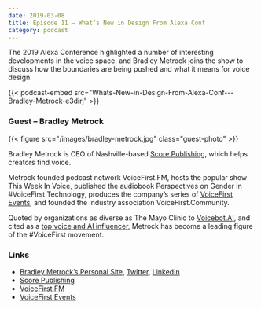 ```yaml
---
date: 2019-03-08
title: Episode 11 – What’s New in Design From Alexa Conf
category: podcast
---
```


The 2019 Alexa Conference highlighted a number of interesting developments in the voice space, and Bradley Metrock joins the show to discuss how the boundaries are being pushed and what it means for voice design.

<!--more-->

{{< podcast-embed src="Whats-New-in-Design-From-Alexa-Conf---Bradley-Metrock-e3dirj" >}}

### Guest – Bradley Metrock

{{< figure src="/images/bradley-metrock.jpg" class="guest-photo" >}}

Bradley Metrock is CEO of Nashville-based [Score Publishing](http://www.scorepublishing.us/), which helps creators find voice.

Metrock founded podcast network VoiceFirst.FM, hosts the popular show This Week In Voice, published the audiobook Perspectives on Gender in #VoiceFirst Technology, produces the company’s series of [VoiceFirst Events](http://www.voicefirstevents.com/), and founded the industry association VoiceFirst.Community.

Quoted by organizations as diverse as The Mayo Clinic to [Voicebot.AI](https://voicebot.ai/2019/02/05/voice-assistant-use-in-the-car-with-metrock-vuori-and-mutchler-voicebot-podcast-ep-82/), and cited as a [top voice and AI influencer](https://blog.soundhound.com/top-15-voice-ai-influencers-to-follow-on-twitter-9c4c6f24bb7c), Metrock has become a leading figure of the #VoiceFirst movement.

### Links

*   [Bradley Metrock’s Personal Site](https://www.bradleymetrock.com/), [Twitter](http://www.twitter.com/bmetrock), [LinkedIn](https://www.linkedin.com/in/bradleymetrock/)
*   [Score Publishing](http://www.scorepublishing.us/)
*   [VoiceFirst.FM](http://www.voicefirst.fm/)
*   [VoiceFirst Events](https://www.voicefirstevents.com/)
